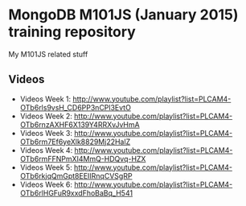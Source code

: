 # MongoDB M101JS (January 2015) training repository
My M101JS related stuff

## Videos
* Videos Week 1: http://www.youtube.com/playlist?list=PLCAM4-OTb6rls9vsH_CD6PP3nCPl3EvtO
* Videos Week 2: http://www.youtube.com/playlist?list=PLCAM4-OTb6rnzAXHF6X139Y4RRXvJvHmA
* Videos Week 3: http://www.youtube.com/playlist?list=PLCAM4-OTb6rm7Ef6yeXlk8829Mj22HalZ
* Videos Week 4: http://www.youtube.com/playlist?list=PLCAM4-OTb6rmFFNPmXI4MmQ-HDQvq-HZX
* Videos Week 5: http://www.youtube.com/playlist?list=PLCAM4-OTb6rkjqQmGpt8EEIIRnqCVSgRP
* Videos Week 6: http://www.youtube.com/playlist?list=PLCAM4-OTb6rlHGFuR9xxdFhoBaBq_H541